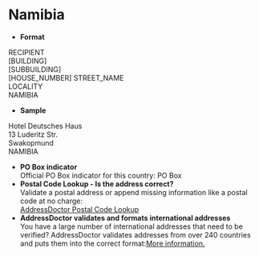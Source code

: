 Namibia
=======

- **Format**

RECIPIENT  
[BUILDING]  
[SUBBUILDING]  
[HOUSE_NUMBER] STREET_NAME  
LOCALITY  
NAMIBIA
- **Sample**

Hotel Deutsches Haus  
13 Luderitz Str.  
Swakopmund  
NAMIBIA
- **PO Box indicator**  
Official PO Box indicator for this country: PO Box
- **Postal Code Lookup - Is the address correct?**  
Validate a postal address or append missing information like a postal code at no charge:  
[AddressDoctor Postal Code Lookup](http://lookup.addressdoctor.com/lookup/default.aspx?lang=en&country=NAM)
- **AddressDoctor validates and formats international addresses**  
You have a large number of international addresses that need to be verified? AddressDoctor validates addresses from over 240 countries and puts them into the correct format:[More information.](index.php?id=31&L=1)